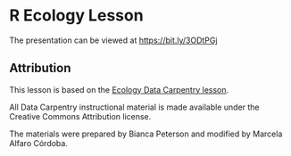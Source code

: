 
# R Ecology Lesson

The presentation can be viewed at https://bit.ly/3ODtPGj

## Attribution

This lesson is based on the [Ecology Data Carpentry lesson](https://datacarpentry.org/R-ecology-lesson/index.html).

All Data Carpentry instructional material is made available under the Creative Commons Attribution license.

The materials were prepared by Bianca Peterson and modified by Marcela Alfaro Córdoba.
